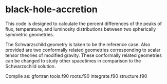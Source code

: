 # black-hole-accretion
This code is designed to calculate the percent differences
of the peaks of flux, temperature, and luminosity distributions
between two spherically symmetric geometries. 
 
The Schwarzschild geometry is taken to be the reference case. 
Also provided are two conformally related geometries corresponding to 
scalar tensor theories of modified gravity. These conformally related 
geometries can be changed to study other spacetimes in comparison to the 
Schwarzschild solution. 
 
Compile as:
gfortran tools.f90 roots.f90 integrate.f90 structure.f90
